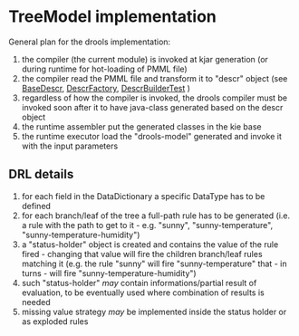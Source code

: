 TreeModel implementation
========================

General plan for the drools implementation:

1. the compiler (the current module) is invoked at kjar generation (or during runtime for hot-loading of PMML file)
1. the compiler read the PMML file and transform it to "descr" object (see  [BaseDescr](https://github.com/kiegroup/drools/blob/master/drools-compiler/src/main/java/org/drools/compiler/lang/descr/BaseDescr.java), [DescrFactory](https://github.com/kiegroup/drools/blob/master/drools-compiler/src/main/java/org/drools/compiler/lang/api/DescrFactory.java), [DescrBuilderTest](https://github.com/kiegroup/drools/blob/master/drools-compiler/src/test/java/org/drools/compiler/lang/api/DescrBuilderTest.java) )
1. regardless of how the compiler is invoked, the drools compiler must be invoked soon after it to have java-class generated based on the descr object
1. the runtime assembler put the generated classes in the kie base
1. the runtime executor load the "drools-model" generated and invoke it with the input parameters

DRL details
-----------

1. for each field in the DataDictionary a specific DataType has to be defined
1. for each branch/leaf of the tree a full-path rule has to be generated (i.e. a rule with the path to get to it - e.g. "sunny", "sunny-temperature", "sunny-temperature-humidity")
1. a "status-holder" object is created and contains the value of the rule fired - changing that value will fire the children branch/leaf rules matching it (e.g. the rule "sunny" will fire "sunny-temperature" that - in turns - will fire "sunny-temperature-humidity")
1. such "status-holder" *may* contain informations/partial result of evaluation, to be eventually used where combination of results is needed
1. missing value strategy *may* be implemented inside the status holder or as exploded rules